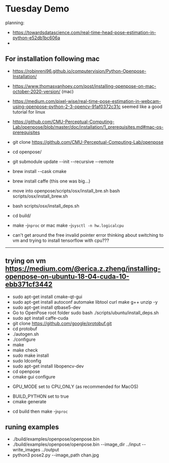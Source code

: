# Tuesday Demo

planning:

- https://towardsdatascience.com/real-time-head-pose-estimation-in-python-e52db1bc606a
- 


## For installation following mac
- https://robinreni96.github.io/computervision/Python-Openpose-Installation/
- https://www.thomasvanhoey.com/post/installing-openpose-on-mac-october-2020-version/ (mac)
- https://medium.com/pixel-wise/real-time-pose-estimation-in-webcam-using-openpose-python-2-3-opencv-91af0372c31c seemed like a good tutorial for linux
- https://github.com/CMU-Perceptual-Computing-Lab/openpose/blob/master/doc/installation/1_prerequisites.md#mac-os-prerequisites
- git clone https://github.com/CMU-Perceptual-Computing-Lab/openpose
- cd openpose/
- git submodule update --init --recursive --remote
- brew install --cask cmake
- brew install caffe (this one was big...)
- move into openpose/scripts/osx/install_bre.sh bash scripts/osx/install_brew.sh
- bash scripts/osx/install_deps.sh

- cd build/
- make -j`nproc` or mac make -j`sysctl -n hw.logicalcpu`

- can't get around the free invalid pointer error thinking about switching to vm and trying to install tensorflow with cpu???

---

## trying on vm https://medium.com/@erica.z.zheng/installing-openpose-on-ubuntu-18-04-cuda-10-ebb371cf3442
- sudo apt-get install cmake-qt-gui
- sudo apt-get install autoconf automake libtool curl make g++ unzip -y 
- sudo apt-get install qtbase5-dev
- Go to OpenPose root folder sudo bash ./scripts/ubuntu/install_deps.sh 
- sudo apt install caffe-cuda
- git clone https://github.com/google/protobuf.git
- cd protobuf
- ./autogen.sh
- ./configure
- make
- make check
- sudo make install
- sudo ldconfig
- sudo apt-get install libopencv-dev
- cd openpose 
- cmake gui configure 
<!-- - BUILD_CAFFE set to false -->
- GPU_MODE set to CPU_ONLY (as recommended for MacOS)
<!-- - Caffe_INCLUDE_DIRS set to /usr/local/include/caffe
- Caffe_LIBS set to /usr/local/lib/libcaffe.dylib -->
- BUILD_PYTHON set to true
- cmake generate
<!-- - cd /build then make -->
- cd build then make -j`nproc`

## runing examples
- ./build/examples/openpose/openpose.bin
- ./build/examples/openpose/openpose.bin --image_dir ../input --write_images ../output
- python3 pose2.py --image_path chan.jpg



